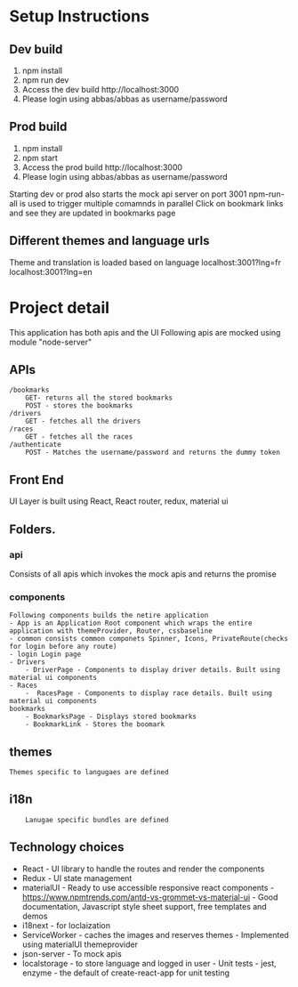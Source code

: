 
# Setup Instructions
## Dev build

1. npm install
2. npm run dev
3. Access the dev build http://localhost:3000
4. Please login using abbas/abbas as username/password

## Prod build
1. npm install
2. npm start
3. Access the prod build http://localhost:3000
4. Please login using abbas/abbas as username/password

Starting dev or prod also starts the mock api server on port 3001 
npm-run-all is used to trigger multiple comamnds in parallel
Click on bookmark links and see they are updated in bookmarks page
## Different themes and language urls
Theme and translation is loaded based on language
localhost:3001?lng=fr
localhost:3001?lng=en

# Project detail
This application has both apis and the UI
Following apis are mocked using module "node-server"

## APIs
	/bookmarks
		GET- returns all the stored bookmarks
		POST - stores the bookmarks
	/drivers
		GET - fetches all the drivers
	/races
		GET - fetches all the races
	/authenticate
		POST - Matches the username/password and returns the dummy token
##  Front End
UI Layer is built using React, React router, redux, material ui
## Folders.
### api 
Consists of all apis which invokes the mock apis and returns the promise
### components 
	Following components builds the netire application
	- App is an Application Root component which wraps the entire application with themeProvider, Router, cssbaseline
	- common consists common componets Spinner, Icons, PrivateRoute(checks for login before any route)
	- login Login page
	- Drivers
		- DriverPage - Components to display driver details. Built using material ui components
	- Races
		-  RacesPage - Components to display race details. Built using material ui components
	bookmarks 
		- BookmarksPage - Displays stored bookmarks
		- BookmarkLink - Stores the boomark
## themes
	Themes specific to langugaes are defined
## i18n
		Lanugae specific bundles are defined
	
## Technology choices

 - React - UI library to handle the routes and render the components
 - Redux - UI state management
 -  materialUI - Ready to use accessible  responsive react components
   		   - https://www.npmtrends.com/antd-vs-grommet-vs-material-ui
   		   - Good documentation, Javascript style sheet support, free templates and demos 
   - i18next - for loclaization 
   - ServiceWorker - caches the images and reserves themes - Implemented using materialUI themeprovider
   -  json-server - To mock apis
   -  localstorage - to store language and logged in user 
	- Unit tests - jest, enzyme - the default of create-react-app for  unit testing
